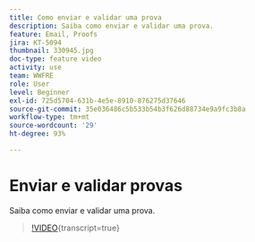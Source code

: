 ```yaml
---
title: Como enviar e validar uma prova
description: Saiba como enviar e validar uma prova.
feature: Email, Proofs
jira: KT-5094
thumbnail: 330945.jpg
doc-type: feature video
activity: use
team: WWFRE
role: User
level: Beginner
exl-id: 725d5704-631b-4e5e-8910-876275d37646
source-git-commit: 35e036486c5b533b54b3f626d88734e9a9fc3b8a
workflow-type: tm+mt
source-wordcount: '29'
ht-degree: 93%

---
```


# Enviar e validar provas

Saiba como enviar e validar uma prova.

>[!VIDEO](https://video.tv.adobe.com/v/330945?learn=on){transcript=true}
